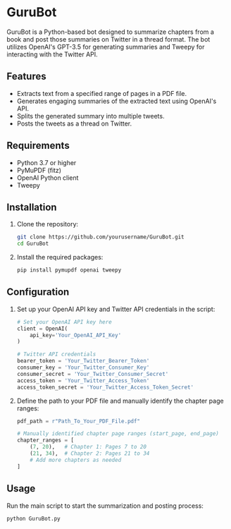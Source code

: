 # GuruBot

GuruBot is a Python-based bot designed to summarize chapters from a book and post those summaries on Twitter in a thread format. The bot utilizes OpenAI's GPT-3.5 for generating summaries and Tweepy for interacting with the Twitter API.

## Features

- Extracts text from a specified range of pages in a PDF file.
- Generates engaging summaries of the extracted text using OpenAI's API.
- Splits the generated summary into multiple tweets.
- Posts the tweets as a thread on Twitter.

## Requirements

- Python 3.7 or higher
- PyMuPDF (fitz)
- OpenAI Python client
- Tweepy

## Installation

1. Clone the repository:
    ```bash
    git clone https://github.com/yourusername/GuruBot.git
    cd GuruBot
    ```

2. Install the required packages:
    ```bash
    pip install pymupdf openai tweepy
    ```

## Configuration

1. Set up your OpenAI API key and Twitter API credentials in the script:
    ```python
    # Set your OpenAI API key here
    client = OpenAI(
        api_key='Your_OpenAI_API_Key'
    )

    # Twitter API credentials
    bearer_token = 'Your_Twitter_Bearer_Token'
    consumer_key = 'Your_Twitter_Consumer_Key'
    consumer_secret = 'Your_Twitter_Consumer_Secret'
    access_token = 'Your_Twitter_Access_Token'
    access_token_secret = 'Your_Twitter_Access_Token_Secret'
    ```

2. Define the path to your PDF file and manually identify the chapter page ranges:
    ```python
    pdf_path = r"Path_To_Your_PDF_File.pdf"

    # Manually identified chapter page ranges (start_page, end_page)
    chapter_ranges = [
        (7, 20),   # Chapter 1: Pages 7 to 20
        (21, 34),  # Chapter 2: Pages 21 to 34
        # Add more chapters as needed
    ]
    ```

## Usage

Run the main script to start the summarization and posting process:
```bash
python GuruBot.py
